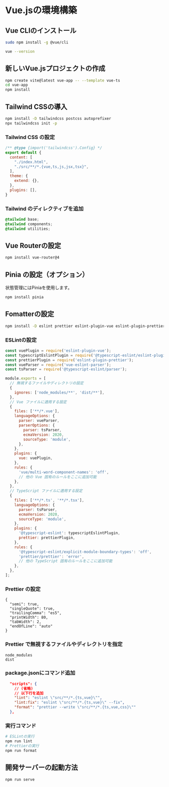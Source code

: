 # Vue.jsの環境構築

## Vue CLIのインストール

```bash
sudo npm install -g @vue/cli

vue --version
```

## 新しいVue.jsプロジェクトの作成

```bash
npm create vite@latest vue-app -- --template vue-ts
cd vue-app
npm install
```

## Tailwind CSSの導入

```bash
npm install -D tailwindcss postcss autoprefixer
npx tailwindcss init -p
```

### Tailwind CSS の設定

```js:tailwind.config.js
/** @type {import('tailwindcss').Config} */
export default {
  content: [
    "./index.html",
    "./src/**/*.{vue,ts,js,jsx,tsx}",
  ],
  theme: {
    extend: {},
  },
  plugins: [],
}
```

### Tailwind のディレクティブを追加

```css:src/assets/tailwind.css
@tailwind base;
@tailwind components;
@tailwind utilities;
```

## Vue Routerの設定

```bash
npm install vue-router@4
```

## Pinia の設定（オプション）

状態管理にはPiniaを使用します。

```bash
npm install pinia
```

## Fomatterの設定

```bash
npm install -D eslint prettier eslint-plugin-vue eslint-plugin-prettier eslint-config-prettier @typescript-eslint/parser @typescript-eslint/eslint-plugin
```

### ESLintの設定

```js:eslint.config.cjs
const vuePlugin = require('eslint-plugin-vue');
const typescriptEslintPlugin = require('@typescript-eslint/eslint-plugin');
const prettierPlugin = require('eslint-plugin-prettier');
const vueParser = require('vue-eslint-parser');
const tsParser = require('@typescript-eslint/parser');

module.exports = [
  // 無視するファイルやディレクトリの設定
  {
    ignores: ['node_modules/**', 'dist/**'],
  },
  // Vue ファイルに適用する設定
  {
    files: ['**/*.vue'],
    languageOptions: {
      parser: vueParser,
      parserOptions: {
        parser: tsParser,
        ecmaVersion: 2020,
        sourceType: 'module',
      },
    },
    plugins: {
      vue: vuePlugin,
    },
    rules: {
      'vue/multi-word-component-names': 'off',
      // 他の Vue 固有のルールをここに追加可能
    },
  },
  // TypeScript ファイルに適用する設定
  {
    files: ['**/*.ts', '**/*.tsx'],
    languageOptions: {
      parser: tsParser,
      ecmaVersion: 2020,
      sourceType: 'module',
    },
    plugins: {
      '@typescript-eslint': typescriptEslintPlugin,
      prettier: prettierPlugin,
    },
    rules: {
      '@typescript-eslint/explicit-module-boundary-types': 'off',
      'prettier/prettier': 'error',
      // 他の TypeScript 固有のルールをここに追加可能
    },
  },
];
```

### Prettier の設定

```json:.prettierrc
{
  "semi": true,
  "singleQuote": true,
  "trailingComma": "es5",
  "printWidth": 80,
  "tabWidth": 2,
  "endOfLine": "auto"
}
```

### Prettier で無視するファイルやディレクトリを指定

```txt:.prettierignore
node_modules
dist
```

### package.jsonにコマンド追加

```json
  "scripts": {
    // (省略)
    // 以下行を追加
    "lint": "eslint \"src/**/*.{ts,vue}\"",
    "lint:fix": "eslint \"src/**/*.{ts,vue}\" --fix",
    "format": "prettier --write \"src/**/*.{ts,vue,css}\""
  },
```

### 実行コマンド

```bash
# ESLintの実行
npm run lint
# Prettierの実行
npm run format
```

## 開発サーバーの起動方法

```bash
npm run serve
```
